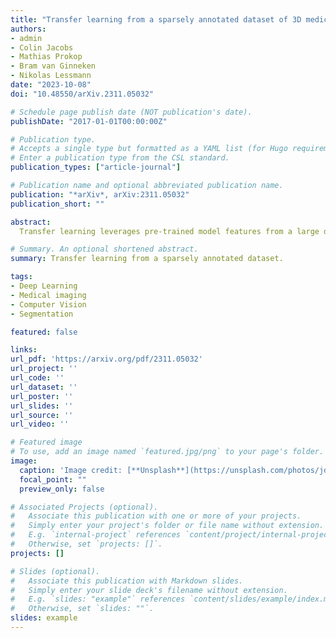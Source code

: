 ```yaml
---
title: "Transfer learning from a sparsely annotated dataset of 3D medical images"
authors:
- admin
- Colin Jacobs
- Mathias Prokop
- Bram van Ginneken
- Nikolas Lessmann
date: "2023-10-08"
doi: "10.48550/arXiv.2311.05032"

# Schedule page publish date (NOT publication's date).
publishDate: "2017-01-01T00:00:00Z"

# Publication type.
# Accepts a single type but formatted as a YAML list (for Hugo requirements).
# Enter a publication type from the CSL standard.
publication_types: ["article-journal"]

# Publication name and optional abbreviated publication name.
publication: "*arXiv*, arXiv:2311.05032"
publication_short: ""

abstract:
  Transfer learning leverages pre-trained model features from a large dataset to save time and resources when training new models for various tasks, potentially enhancing performance. Due to the lack of large datasets in the medical imaging domain, transfer learning from one medical imaging model to other medical imaging models has not been widely explored. This study explores the use of transfer learning to improve the performance of deep convolutional neural networks for organ segmentation in medical imaging. A base segmentation model (3D U-Net) was trained on a large and sparsely annotated dataset; its weights were used for transfer learning on four new down-stream segmentation tasks for which a fully annotated dataset was available. We analyzed the training set size's influence to simulate scarce data. The results showed that transfer learning from the base model was beneficial when small datasets were available, providing significant performance improvements; where fine-tuning the base model is more beneficial than updating all the network weights with vanilla transfer learning. Transfer learning with fine-tuning increased the performance by up to 0.129 (+28\%) Dice score than experiments trained from scratch, and on average 23 experiments increased the performance by 0.029 Dice score in the new segmentation tasks. The study also showed that cross-modality transfer learning using CT scans was beneficial. The findings of this study demonstrate the potential of transfer learning to improve the efficiency of annotation and increase the accessibility of accurate organ segmentation in medical imaging, ultimately leading to improved patient care. We made the network definition and weights publicly available to benefit other users and researchers.

# Summary. An optional shortened abstract.
summary: Transfer learning from a sparsely annotated dataset.

tags:
- Deep Learning
- Medical imaging
- Computer Vision
- Segmentation

featured: false

links:
url_pdf: 'https://arxiv.org/pdf/2311.05032'
url_project: ''
url_code: ''
url_dataset: ''
url_poster: ''
url_slides: ''
url_source: ''
url_video: ''

# Featured image
# To use, add an image named `featured.jpg/png` to your page's folder. 
image:
  caption: 'Image credit: [**Unsplash**](https://unsplash.com/photos/jdD8gXaTZsc)'
  focal_point: ""
  preview_only: false

# Associated Projects (optional).
#   Associate this publication with one or more of your projects.
#   Simply enter your project's folder or file name without extension.
#   E.g. `internal-project` references `content/project/internal-project/index.md`.
#   Otherwise, set `projects: []`.
projects: []

# Slides (optional).
#   Associate this publication with Markdown slides.
#   Simply enter your slide deck's filename without extension.
#   E.g. `slides: "example"` references `content/slides/example/index.md`.
#   Otherwise, set `slides: ""`.
slides: example
---
```

